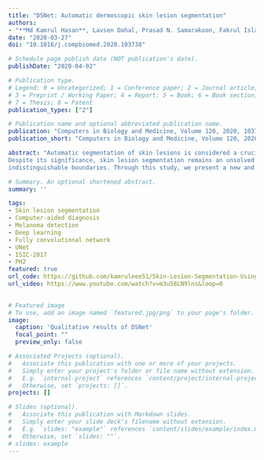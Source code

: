 ```yaml
---
title: "DSNet: Automatic dermoscopic skin lesion segmentation"
authors:
- "**Md Kamrul Hasan**, Lavsen Dahal, Prasad N. Samarakoon, Fakrul Islam Tushar, Robert Martí"
date: "2020-03-27"
doi: "10.1016/j.compbiomed.2020.103738"

# Schedule page publish date (NOT publication's date).
publishDate: "2020-04-02"

# Publication type.
# Legend: 0 = Uncategorized; 1 = Conference paper; 2 = Journal article;
# 3 = Preprint / Working Paper; 4 = Report; 5 = Book; 6 = Book section;
# 7 = Thesis; 8 = Patent
publication_types: ["2"]

# Publication name and optional abbreviated publication name.
publication: "Computers in Biology and Medicine, Volume 120, 2020, 103738, ISSN 0010-4825"
publication_short: "Computers in Biology and Medicine, Volume 120, 2020, 103738, ISSN 0010-4825"

abstract: "Automatic segmentation of skin lesions is considered a crucial step in Computer-aided Diagnosis (CAD) systems for melanoma detection.
Despite its significance, skin lesion segmentation remains an unsolved challenge due to their variability in color, texture, and shape and 
indistinguishable boundaries. Through this study, we present a new and automatic semantic segmentation network for robust skin lesion segmentation named Dermoscopic Skin Network (DSNet). In order to reduce the number of parameters to make the network lightweight, we used a depth-wise separable convolution instead of standard convolution to project the learned discriminating features onto the pixel space at different stages of the encoder. We also implemented a U-Net and a Fully Convolutional Network (FCN8s) to compare against the proposed DSNet. We evaluate our proposed model on two publicly available datasets, ISIC-2017 and PH2. The obtained mean Intersection over Union (mIoU) is 77.5% and 87.0%, respectively, for ISIC-2017 and PH2 datasets, which outperformed the ISIC-2017 challenge winner by 1.0% concerning mIoU. Our proposed network outperformed U-Net and FCN8s by 3.6% and 6.8% concerning mIoU on the ISIC-2017 dataset, respectively. Our network for skin lesion segmentation outperforms the other methods discussed in the article. It can provide better-segmented masks on two different test datasets, leading to better performance in melanoma detection. Our trained model, source code, and predicted masks are made publicly available."

# Summary. An optional shortened abstract.
summary: ''

tags:
- Skin lesion segmentation
- Computer-aided diagnosis
- Melanoma detection
- Deep learning
- Fully convolutional network
- UNet
- ISIC-2017
- PH2
featured: true
url_code: https://github.com/kamruleee51/Skin-Lesion-Segmentation-Using-Proposed-DSNet
url_video: https://www.youtube.com/watch?v=m3u58LN9lns&loop=0
 

# Featured image
# To use, add an image named `featured.jpg/png` to your page's folder.
image:
  caption: 'Qualitative results of DSNet'
  focal_point: ""
  preview_only: false

# Associated Projects (optional).
#   Associate this publication with one or more of your projects.
#   Simply enter your project's folder or file name without extension.
#   E.g. `internal-project` references `content/project/internal-project/index.md`.
#   Otherwise, set `projects: []`.
projects: []

# Slides (optional).
#   Associate this publication with Markdown slides.
#   Simply enter your slide deck's filename without extension.
#   E.g. `slides: "example"` references `content/slides/example/index.md`.
#   Otherwise, set `slides: ""`.
# slides: example
---
```

